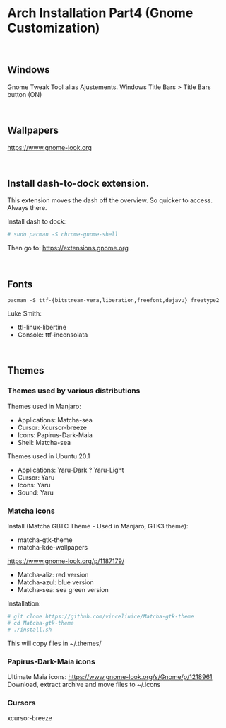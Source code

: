 # Arch Installation Part4 (Gnome Customization)

<br>

## Windows

Gnome Tweak Tool alias Ajustements.
Windows Title Bars > Title Bars button (ON)


<br>


## Wallpapers

https://www.gnome-look.org


<br>


## Install dash-to-dock extension.

This extension moves the dash off the overview.
So quicker to access. Always there.

Install dash to dock:

```bash
# sudo pacman -S chrome-gnome-shell
```

Then go to:
https://extensions.gnome.org


<br>


## Fonts

```
pacman -S ttf-{bitstream-vera,liberation,freefont,dejavu} freetype2
```

Luke Smith:
- ttl-linux-libertine
- Console: ttf-inconsolata


<br>


## Themes

### Themes used by various distributions

Themes used in Manjaro:
- Applications: Matcha-sea
- Cursor: Xcursor-breeze
- Icons: Papirus-Dark-Maia
- Shell: Matcha-sea

Themes used in Ubuntu 20.1
- Applications: Yaru-Dark ? Yaru-Light
- Cursor: Yaru
- Icons: Yaru
- Sound: Yaru


### Matcha Icons

Install (Matcha GBTC Theme - Used in Manjaro, GTK3 theme):
- matcha-gtk-theme
- matcha-kde-wallpapers

https://www.gnome-look.org/p/1187179/
- Matcha-aliz: red version
- Matcha-azul: blue version
- Matcha-sea: sea green version

Installation:
```bash
# git clone https://github.com/vinceliuice/Matcha-gtk-theme
# cd Matcha-gtk-theme
# ./install.sh
```

This will copy files in ~/.themes/


### Papirus-Dark-Maia icons

Ultimate Maia icons:
https://www.gnome-look.org/s/Gnome/p/1218961
Download, extract archive and move files to ~/.icons



### Cursors

xcursor-breeze






